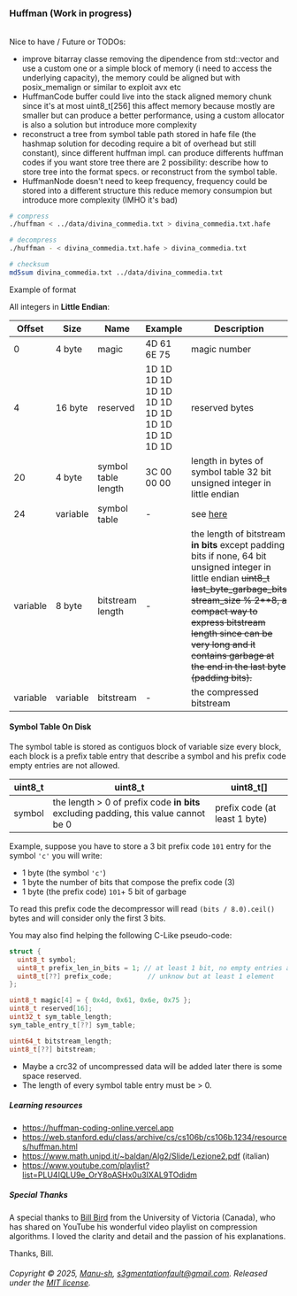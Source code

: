 ### Huffman (Work in progress)
###### 

Nice to have / Future or TODOs:
- improve bitarray classe removing the dipendence from std::vector and use a custom one or a simple block of memory (i need to access the underlying capacity), the memory could be aligned but with posix_memalign or similar to exploit avx etc
- HuffmanCode buffer could live into the stack aligned memory chunk since it's at most uint8_t[256] this affect memory because mostly are smaller but can produce a better performance, using a custom allocator is also a solution but introduce more complexity
- reconstruct a tree from symbol table path stored in hafe file (the hashmap solution for decoding require a bit of overhead but still constant), since different huffman impl. can produce differents huffman codes if you want store tree there are 2 possibility: describe how to store tree into the format specs. or reconstruct from the symbol table.
- HuffmanNode doesn't need to keep frequency, frequency could be stored into a different structure this reduce memory consumpion but introduce more complexity (IMHO it's bad)


```bash
# compress
./huffman < ../data/divina_commedia.txt > divina_commedia.txt.hafe

# decompress
./huffman - < divina_commedia.txt.hafe > divina_commedia.txt

# checksum
md5sum divina_commedia.txt ../data/divina_commedia.txt
```

Example of format

All integers in **Little Endian**:


| Offset   | Size       |  Name              | Example                                         | Description |
-----------|------------|--------------------|-------------------------------------------------|-------------|
| 0        | 4 byte     | magic              | 4D 61 6E 75                                     | magic number |
| 4        | 16 byte    | reserved           | 1D 1D 1D 1D 1D 1D 1D 1D 1D 1D 1D 1D 1D 1D 1D 1D | reserved bytes |
| 20       | 4 byte    | symbol table length | 3C 00 00 00                                     | length in bytes of symbol table 32 bit unsigned integer in little endian |
| 24       | variable  | symbol table        | -                                               | see [here](#symbol-table-on-disk) |
| variable | 8 byte    | bitstream length    | -                                               | the length of bitstream **in bits** except padding bits if none, 64 bit unsigned integer in little endian ~~uint8_t last_byte_garbage_bits stream_size % 2**8, a compact way to express bitstream length since can be very long and it contains garbage at the end in the last byte (padding bits).~~ |
| variable | variable  | bitstream           | -                                               | the compressed bitstream |


#### Symbol Table On Disk
The symbol table is stored as contiguos block of variable size every block, each block is a prefix table entry that describe a symbol and his prefix code
empty entries are not allowed.

| uint8_t | uint8_t                                                                           | uint8_t[]                     |
----------|------------------------------------------------------------------------------------|-------------------------------
| symbol  | the length > 0 of prefix code **in bits** excluding padding, this value cannot be 0 | prefix code (at least 1 byte) |


Example, suppose you have to store a 3 bit prefix code `101` entry for the symbol `'c'` you will write:

- 1 byte (the symbol `'c'`)
- 1 byte the number of bits that compose the prefix code (3)
- 1 byte (the prefix code) `101`+ 5 bit of garbage

To read this prefix code the decompressor will read `(bits / 8.0).ceil()` bytes and will consider only the first 3 bits.

You may also find helping the following C-Like pseudo-code:

```c
struct {
  uint8_t symbol;
  uint8_t prefix_len_in_bits = 1; // at least 1 bit, no empty entries allowed
  uint8_t[??] prefix_code;         // unknow but at least 1 element
};

uint8_t magic[4] = { 0x4d, 0x61, 0x6e, 0x75 };
uint8_t reserved[16];
uint32_t sym_table_length;
sym_table_entry_t[??] sym_table;

uint64_t bitstream_length;
uint8_t[??] bitstream;
```



- Maybe a crc32 of uncompressed data will be added later there is some space reserved.
- The length of every symbol table entry must be > 0.


##### Learning resources
- https://huffman-coding-online.vercel.app
- https://web.stanford.edu/class/archive/cs/cs106b/cs106b.1234/resources/huffman.html
- https://www.math.unipd.it/~baldan/Alg2/Slide/Lezione2.pdf (italian)
- https://www.youtube.com/playlist?list=PLU4IQLU9e_OrY8oASHx0u3IXAL9TOdidm

##### Special Thanks

A special thanks to [Bill Bird](https://github.com/billbird) from the University of Victoria (Canada), 
who has shared on YouTube his wonderful video playlist on compression algorithms.
I loved the clarity and detail and the passion of his explanations. 

Thanks, Bill.


###### Copyright © 2025, [Manu-sh](https://github.com/Manu-sh), s3gmentationfault@gmail.com. Released under the [MIT license](LICENSE).

